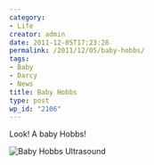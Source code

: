 ```yaml
---
category:
- Life
creator: admin
date: 2011-12-05T17:23:28
permalink: /2011/12/05/baby-hobbs/
tags:
- Baby
- Darcy
- News
title: Baby Hobbs
type: post
wp_id: "2106"
---
```

Look! A baby Hobbs!

![Baby Hobbs Ultrasound](/wp-content/uploads/baby_hobbs.jpg)
